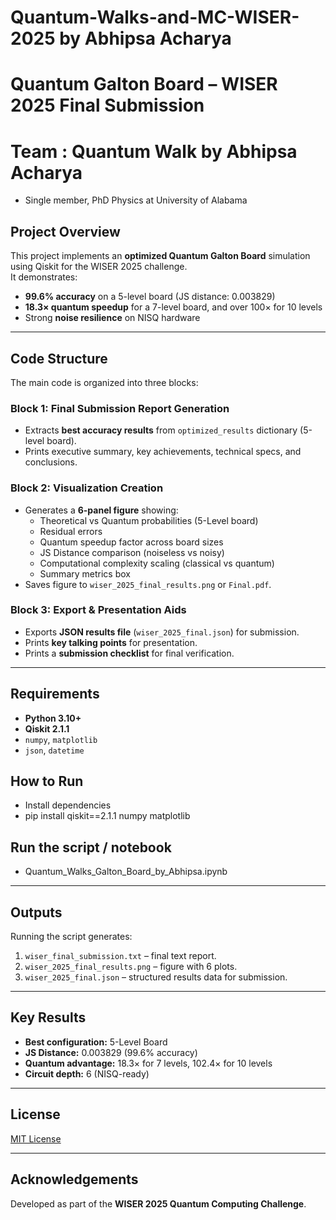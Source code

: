 # Quantum-Walks-and-MC-WISER-2025 by Abhipsa Acharya

# Quantum Galton Board – WISER 2025 Final Submission

# Team  : Quantum Walk by Abhipsa Acharya
- Single member, PhD Physics at University of Alabama

## Project Overview
This project implements an **optimized Quantum Galton Board** simulation using Qiskit for the WISER 2025 challenge.  
It demonstrates:
- **99.6% accuracy** on a 5-level board (JS distance: 0.003829)
- **18.3× quantum speedup** for a 7-level board, and over 100× for 10 levels
- Strong **noise resilience** on NISQ hardware

---

## Code Structure

The main code is organized into three blocks:

### **Block 1: Final Submission Report Generation**
- Extracts **best accuracy results** from `optimized_results` dictionary (5-level board).
- Prints executive summary, key achievements, technical specs, and conclusions.

### **Block 2: Visualization Creation**
- Generates a **6-panel figure** showing:
  -  Theoretical vs Quantum probabilities (5-Level board)
  -  Residual errors
  -  Quantum speedup factor across board sizes
  -  JS Distance comparison (noiseless vs noisy)
  -  Computational complexity scaling (classical vs quantum)
  - Summary metrics box
- Saves figure to `wiser_2025_final_results.png` or `Final.pdf`.

### **Block 3: Export & Presentation Aids**
- Exports **JSON results file** (`wiser_2025_final.json`) for submission.
- Prints **key talking points** for presentation.
- Prints a **submission checklist** for final verification.

---

## Requirements
- **Python 3.10+**
- **Qiskit 2.1.1**
- `numpy`, `matplotlib`
- `json`, `datetime`

## How to Run
- Install dependencies
- pip install qiskit==2.1.1 numpy matplotlib

## Run the script / notebook
- Quantum_Walks_Galton_Board_by_Abhipsa.ipynb

---

## Outputs
Running the script generates:
1. `wiser_final_submission.txt` – final text report.
2. `wiser_2025_final_results.png` – figure with 6 plots.
3. `wiser_2025_final.json` – structured results data for submission.

---

## Key Results
- **Best configuration:** 5-Level Board
- **JS Distance:** 0.003829 (99.6% accuracy)
- **Quantum advantage:** 18.3× for 7 levels, 102.4× for 10 levels
- **Circuit depth:** 6 (NISQ-ready)

---

## License
[MIT License](LICENSE)

---

## Acknowledgements
Developed as part of the **WISER 2025 Quantum Computing Challenge**.

